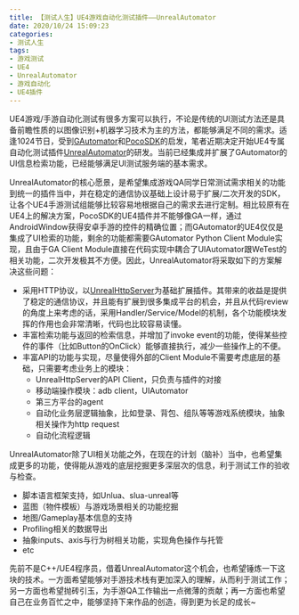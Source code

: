 ```yaml
---
title: 【测试人生】UE4游戏自动化测试插件——UnrealAutomator
date: 2020/10/24 15:09:23
categories:
- 测试人生
tags:
- 游戏测试
- UE4
- UnrealAutomator
- 游戏自动化
- UE4插件
---
```


UE4游戏/手游自动化测试有很多方案可以执行，不论是传统的UI测试方法还是具备前瞻性质的以图像识别+机器学习技术为主的方法，都能够满足不同的需求。适逢1024节日，受到[GAutomator](https://github.com/Tencent/GAutomator)和[PocoSDK](https://github.com/AirtestProject/Poco-SDK)的启发，笔者近期决定开始UE4专属自动化测试插件[UnrealAutomator](https://github.com/utmhikari/UnrealAutomator)的研发。当前已经集成并扩展了GAutomator的UI信息检索功能，已经能够满足UI测试服务端的基本需求。

UnrealAutomator的核心愿景，是希望集成游戏QA同学日常测试需求相关的功能到统一的插件当中，并在稳定的通信协议基础上设计易于扩展/二次开发的SDK，让各个UE4手游测试组能够比较容易地根据自己的需求去进行定制。相比较原有在UE4上的解决方案，PocoSDK的UE4插件并不能够像GA一样，通过AndroidWindow获得安卓手游的控件的精确位置；而GAutomator的UE4仅仅是集成了UI检索的功能，剩余的功能都需要GAutomator Python Client Module实现，且由于GA Client Module直接在代码实现中耦合了UIAutomator跟WeTest的相关功能，二次开发极其不方便。因此，UnrealAutomator将采取如下的方案解决这些问题：

<!-- more -->

- 采用HTTP协议，以[UnrealHttpServer](https://github.com/utmhikari/UnrealHttpServer)为基础扩展插件。其带来的收益是提供了稳定的通信协议，并且能有扩展到很多集成平台的机会，并且从代码review的角度上来考虑的话，采用Handler/Service/Model的机制，各个功能模块发挥的作用也会非常清晰，代码也比较容易读懂。
- 丰富检索功能与返回的检索信息，并增加了invoke event的功能，使得某些控件的事件（比如Button的OnClick）能够直接执行，减少一些操作上的不便。
- 丰富API的功能与实现，尽量使得外部的Client Module不需要考虑底层的基础，只需要考虑业务上的模块：
  - UnrealHttpServer的API Client，只负责与插件的对接
  - 移动端操作模块：adb client，UIAutomator
  - 第三方平台的agent
  - 自动化业务层逻辑抽象，比如登录、背包、组队等等游戏系统模块，抽象相关操作为http request
  - 自动化流程逻辑

UnrealAutomator除了UI相关功能之外，在现在的计划（脑补）当中，也希望集成更多的功能，使得能从游戏的底层挖掘更多深层次的信息，利于测试工作的验收与检查。

- 脚本语言框架支持，如Unlua、slua-unreal等
- 蓝图（物件模板）与游戏场景相关的功能挖掘
- 地图/Gameplay基本信息的支持
- Profiling相关的数据导出
- 抽象inputs、axis与行为树相关功能，实现角色操作与托管
- etc

先前不是C++/UE4程序员，借着UnrealAutomator这个机会，也希望锤炼一下这块的技术。一方面希望能够对手游技术栈有更加深入的理解，从而利于测试工作；另一方面也希望抛砖引玉，为手游QA工作输出一点微薄的贡献；再一方面也希望自己在业务百忙之中，能够坚持下来作品的创造，得到更为长足的成长~
